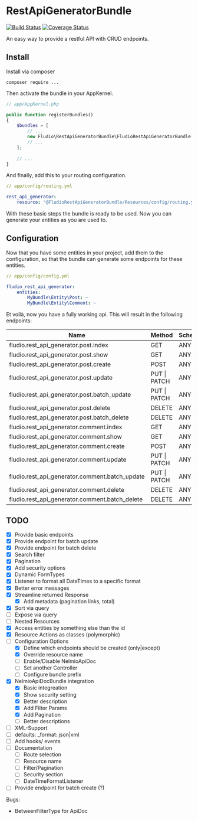 # RestApiGeneratorBundle

[![Build Status](https://travis-ci.org/fludio/rest-api-generator-bundle.svg?branch=master)](https://travis-ci.org/fludio/rest-api-generator-bundle)
[![Coverage Status](https://coveralls.io/repos/github/fludio/rest-api-generator-bundle/badge.svg?branch=master)](https://coveralls.io/github/fludio/rest-api-generator-bundle?branch=master)

An easy way to provide a restful API with CRUD endpoints.

## Install

Install via composer

```
composer require ...
```
Then activate the bundle in your AppKernel.

``` php
// app/AppKernel.php

public function registerBundles()
{
    $bundles = [
        // ...
        new Fludio\RestApiGeneratorBundle\FludioRestApiGeneratorBundle(),
        // ...
    ];
    
    // ...
}
```
And finally, add this to your routing configuration.

``` yaml
// app/config/routing.yml

rest_api_generator:
    resource: "@FludioRestApiGeneratorBundle/Resources/config/routing.yml"
```

With these basic steps the bundle is ready to be used. Now you can generate your entities as you are used to.


## Configuration

Now that you have some entities in your project, add them to the configuration, so that the bundle can generate
some endpoints for these entities.

``` yaml
// app/config/config.yml

fludio_rest_api_generator:
    entities:
        MyBundle\Entity\Post: ~
        MyBundle\Entity\Comment: ~
```
Et voilà, now you have a fully working api. This will result in the following endpoints:

| Name                                             | Method            | Scheme | Host | Path            |
|--------------------------------------------------|-------------------|--------|------|-----------------|
| fludio.rest_api_generator.post.index             | GET               | ANY    | ANY  | /posts          |
| fludio.rest_api_generator.post.show              | GET               | ANY    | ANY  | /posts/{id}     |
| fludio.rest_api_generator.post.create            | POST              | ANY    | ANY  | /posts          |
| fludio.rest_api_generator.post.update            | PUT &#124; PATCH  | ANY    | ANY  | /posts/{id}     |
| fludio.rest_api_generator.post.batch\_update     | PUT &#124; PATCH  | ANY    | ANY  | /posts          |
| fludio.rest_api_generator.post.delete            | DELETE            | ANY    | ANY  | /posts/{id}     |
| fludio.rest_api_generator.post.batch\_delete     | DELETE            | ANY    | ANY  | /posts          |
| fludio.rest_api_generator.comment.index          | GET               | ANY    | ANY  | /comments       |
| fludio.rest_api_generator.comment.show           | GET               | ANY    | ANY  | /comments/{id}  |
| fludio.rest_api_generator.comment.create         | POST              | ANY    | ANY  | /comments       |
| fludio.rest_api_generator.comment.update         | PUT &#124;  PATCH | ANY    | ANY  | /comments/{id}  |
| fludio.rest_api_generator.comment.batch\_update  | PUT &#124;  PATCH | ANY    | ANY  | /comments       |
| fludio.rest_api_generator.comment.delete         | DELETE            | ANY    | ANY  | /comments/{id}  |
| fludio.rest_api_generator.comment.batch\_delete  | DELETE            | ANY    | ANY  | /comments       |


## TODO

- [x] Provide basic endpoints
- [x] Provide endpoint for batch update
- [x] Provide endpoint for batch delete
- [x] Search filter
- [x] Pagination
- [x] Add security options
- [x] Dynamic FormTypes
- [x] Listener to format all DateTimes to a specific format
- [x] Better error messages
- [x] Streamline returned Response
  - [x] Add metadata (pagination links, total)
- [x] Sort via query
- [ ] Expose via query
- [ ] Nested Resources
- [x] Access entities by something else than the id
- [x] Resource Actions as classes (polymorphic)
- [ ] Configuration Options
  - [x] Define which endpoints should be created (only|except)
  - [x] Override resource name
  - [ ] Enable/Disable NelmioApiDoc
  - [ ] Set another Controller
  - [ ] Configure bundle prefix
- [x] NelmioApiDocBundle integration
  - [x] Basic integreation
  - [x] Show security setting
  - [x] Better description
  - [x] Add Filter Params
  - [x] Add Pagination
  - [ ] Better descriptions 
- [ ] XML-Support
- [ ] defaults: _format: json|xml
- [ ] Add hooks/ events
- [ ] Documentation
  - [ ] Route selection
  - [ ] Resource name
  - [ ] Filter/Pagination
  - [ ] Security section
  - [ ] DateTimeFormatListener
- [ ] Provide endpoint for batch create (?)

Bugs:
- BetweenFilterType for ApiDoc
